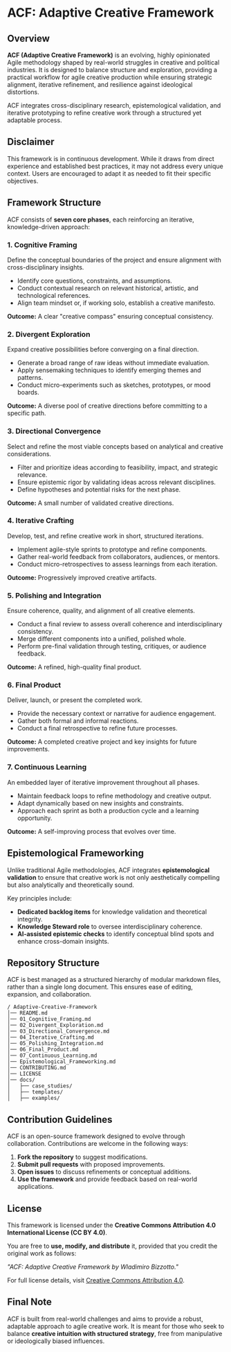 # ACF: Adaptive Creative Framework

## Overview

**ACF (Adaptive Creative Framework)** is an evolving, highly opinionated Agile methodology shaped by real-world struggles in creative and political industries. It is designed to balance structure and exploration, providing a practical workflow for agile creative production while ensuring strategic alignment, iterative refinement, and resilience against ideological distortions.

ACF integrates cross-disciplinary research, epistemological validation, and iterative prototyping to refine creative work through a structured yet adaptable process.

## Disclaimer

This framework is in continuous development. While it draws from direct experience and established best practices, it may not address every unique context. Users are encouraged to adapt it as needed to fit their specific objectives.

## Framework Structure

ACF consists of **seven core phases**, each reinforcing an iterative, knowledge-driven approach:

### 1. Cognitive Framing
Define the conceptual boundaries of the project and ensure alignment with cross-disciplinary insights.

- Identify core questions, constraints, and assumptions.
- Conduct contextual research on relevant historical, artistic, and technological references.
- Align team mindset or, if working solo, establish a creative manifesto.

**Outcome:** A clear "creative compass" ensuring conceptual consistency.

### 2. Divergent Exploration
Expand creative possibilities before converging on a final direction.

- Generate a broad range of raw ideas without immediate evaluation.
- Apply sensemaking techniques to identify emerging themes and patterns.
- Conduct micro-experiments such as sketches, prototypes, or mood boards.

**Outcome:** A diverse pool of creative directions before committing to a specific path.

### 3. Directional Convergence
Select and refine the most viable concepts based on analytical and creative considerations.

- Filter and prioritize ideas according to feasibility, impact, and strategic relevance.
- Ensure epistemic rigor by validating ideas across relevant disciplines.
- Define hypotheses and potential risks for the next phase.

**Outcome:** A small number of validated creative directions.

### 4. Iterative Crafting
Develop, test, and refine creative work in short, structured iterations.

- Implement agile-style sprints to prototype and refine components.
- Gather real-world feedback from collaborators, audiences, or mentors.
- Conduct micro-retrospectives to assess learnings from each iteration.

**Outcome:** Progressively improved creative artifacts.

### 5. Polishing and Integration
Ensure coherence, quality, and alignment of all creative elements.

- Conduct a final review to assess overall coherence and interdisciplinary consistency.
- Merge different components into a unified, polished whole.
- Perform pre-final validation through testing, critiques, or audience feedback.

**Outcome:** A refined, high-quality final product.

### 6. Final Product
Deliver, launch, or present the completed work.

- Provide the necessary context or narrative for audience engagement.
- Gather both formal and informal reactions.
- Conduct a final retrospective to refine future processes.

**Outcome:** A completed creative project and key insights for future improvements.

### 7. Continuous Learning
An embedded layer of iterative improvement throughout all phases.

- Maintain feedback loops to refine methodology and creative output.
- Adapt dynamically based on new insights and constraints.
- Approach each sprint as both a production cycle and a learning opportunity.

**Outcome:** A self-improving process that evolves over time.

## Epistemological Frameworking

Unlike traditional Agile methodologies, ACF integrates **epistemological validation** to ensure that creative work is not only aesthetically compelling but also analytically and theoretically sound.

Key principles include:

- **Dedicated backlog items** for knowledge validation and theoretical integrity.
- **Knowledge Steward role** to oversee interdisciplinary coherence.
- **AI-assisted epistemic checks** to identify conceptual blind spots and enhance cross-domain insights.

## Repository Structure

ACF is best managed as a structured hierarchy of modular markdown files, rather than a single long document. This ensures ease of editing, expansion, and collaboration.

```
/ Adaptive-Creative-Framework
│── README.md
│── 01_Cognitive_Framing.md
│── 02_Divergent_Exploration.md
│── 03_Directional_Convergence.md
│── 04_Iterative_Crafting.md
│── 05_Polishing_Integration.md
│── 06_Final_Product.md
│── 07_Continuous_Learning.md
│── Epistemological_Frameworking.md
│── CONTRIBUTING.md
│── LICENSE
│── docs/
│   ├── case_studies/
│   ├── templates/
│   ├── examples/
```


## Contribution Guidelines

ACF is an open-source framework designed to evolve through collaboration. Contributions are welcome in the following ways:

1. **Fork the repository** to suggest modifications.
2. **Submit pull requests** with proposed improvements.
3. **Open issues** to discuss refinements or conceptual additions.
4. **Use the framework** and provide feedback based on real-world applications.

## License

This framework is licensed under the **Creative Commons Attribution 4.0 International License (CC BY 4.0)**.

You are free to **use, modify, and distribute** it, provided that you credit the original work as follows:

*"ACF: Adaptive Creative Framework by Wladimiro Bizzotto."*

For full license details, visit [Creative Commons Attribution 4.0](https://creativecommons.org/licenses/by/4.0/).

## Final Note

ACF is built from real-world challenges and aims to provide a robust, adaptable approach to agile creative work. It is meant for those who seek to balance **creative intuition with structured strategy**, free from manipulative or ideologically biased influences.
